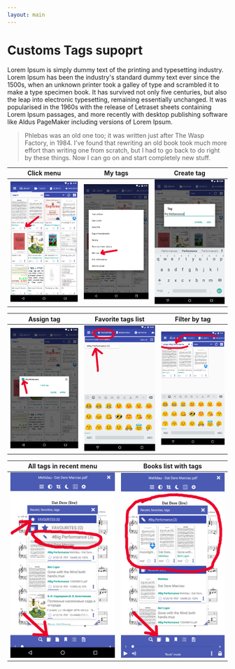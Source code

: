 ```yaml
---
layout: main
---
```


# Customs Tags supoprt

Lorem Ipsum is simply dummy text of the printing and typesetting industry. Lorem Ipsum has been the industry's standard dummy text ever since the 1500s, when an unknown printer took a galley of type and scrambled it to make a type specimen book. It has survived not only five centuries, but also the leap into electronic typesetting, remaining essentially unchanged. It was popularised in the 1960s with the release of Letraset sheets containing Lorem Ipsum passages, and more recently with desktop publishing software like Aldus PageMaker including versions of Lorem Ipsum.

>Phlebas was an old one too; it was written just after The Wasp Factory, in 1984. I've found that rewriting an old book took much more effort than writing one from scratch, but I had to go back to do right by these things. Now I can go on and start completely new stuff.



|Click menu|My tags|Create tag|
|-|-|-|
![](1.png)|![](2.png)|![](3.png)|


|Assign tag|Favorite tags list|Filter by tag|
|-|-|-|
![](4.png)|![](5.png)|![](6.png)|


|All tags in recent menu|Books list with tags|
|-|-|
![](7.png)|![](8.png)